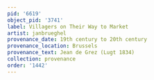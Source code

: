 ```yaml
---
pid: '6619'
object_pid: '3741'
label: Villagers on Their Way to Market
artist: janbrueghel
provenance_date: 19th century to 20th century
provenance_location: Brussels
provenance_text: Jean de Grez (Lugt 1834)
collection: provenance
order: '1442'
---
```

